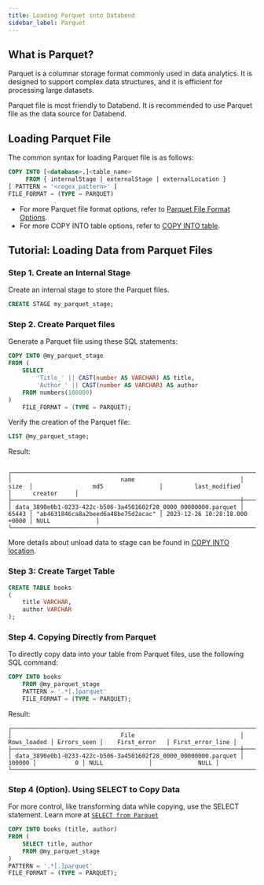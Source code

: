 ```yaml
---
title: Loading Parquet into Databend
sidebar_label: Parquet
---
```


## What is Parquet?

Parquet is a columnar storage format commonly used in data analytics. It is designed to support complex data structures, and it is efficient for processing large datasets.

Parquet file is most friendly to Databend. It is recommended to use Parquet file as the data source for Databend.

## Loading Parquet File

The common syntax for loading Parquet file is as follows:

```sql
COPY INTO [<database>.]<table_name>
     FROM { internalStage | externalStage | externalLocation }
[ PATTERN = '<regex_pattern>' ]
FILE_FORMAT = (TYPE = PARQUET)
```

- For more Parquet file format options, refer to [Parquet File Format Options](/sql/sql-reference/file-format-options#parquet-options).
- For more COPY INTO table options, refer to [COPY INTO table](/sql/sql-commands/dml/dml-copy-into-table).

## Tutorial: Loading Data from Parquet Files

### Step 1. Create an Internal Stage

Create an internal stage to store the Parquet files.

```sql
CREATE STAGE my_parquet_stage;
```

### Step 2. Create Parquet files

Generate a Parquet file using these SQL statements:

```sql
COPY INTO @my_parquet_stage
FROM (
    SELECT
        'Title_' || CAST(number AS VARCHAR) AS title,
        'Author_' || CAST(number AS VARCHAR) AS author
    FROM numbers(100000)
)
    FILE_FORMAT = (TYPE = PARQUET);
```

Verify the creation of the Parquet file:

```sql
LIST @my_parquet_stage;
```

Result:

```text

┌──────────────────────────────────────────────────────────────────────────────────────────────────────────────────────────────────────────────────────────────────┐
│                               name                              │  size  │                 md5                │         last_modified         │      creator     │
├─────────────────────────────────────────────────────────────────┼────────┼────────────────────────────────────┼───────────────────────────────┼──────────────────┤
│ data_3890e0b1-0233-422c-b506-3a4501602f28_0000_00000000.parquet │  65443 │ "ab4631846ca8a2beed6a48be75d2acac" │ 2023-12-26 10:28:18.000 +0000 │ NULL             │
└──────────────────────────────────────────────────────────────────────────────────────────────────────────────────────────────────────────────────────────────────┘
```

More details about unload data to stage can be found in [COPY INTO location](/sql/sql-commands/dml/dml-copy-into-location).

### Step 3: Create Target Table

```sql
CREATE TABLE books
(
    title VARCHAR,
    author VARCHAR
);
```

### Step 4. Copying Directly from Parquet

To directly copy data into your table from Parquet files, use the following SQL command:

```sql
COPY INTO books
    FROM @my_parquet_stage
    PATTERN = '.*[.]parquet'
    FILE_FORMAT = (TYPE = PARQUET);
```

Result:

```text
┌───────────────────────────────────────────────────────────────────────────────────────────────────────────────────────────────────┐
│                               File                              │ Rows_loaded │ Errors_seen │    First_error   │ First_error_line │
├─────────────────────────────────────────────────────────────────┼─────────────┼─────────────┼──────────────────┼──────────────────┤
│ data_3890e0b1-0233-422c-b506-3a4501602f28_0000_00000000.parquet │      100000 │           0 │ NULL             │             NULL │
└───────────────────────────────────────────────────────────────────────────────────────────────────────────────────────────────────┘
```

### Step 4 (Option). Using SELECT to Copy Data

For more control, like transforming data while copying, use the SELECT statement. Learn more at [`SELECT from Parquet`](../04-transform/00-querying-parquet.md)

```sql
COPY INTO books (title, author)
FROM (
    SELECT title, author
    FROM @my_parquet_stage
)
PATTERN = '.*[.]parquet'
FILE_FORMAT = (TYPE = PARQUET);
```

